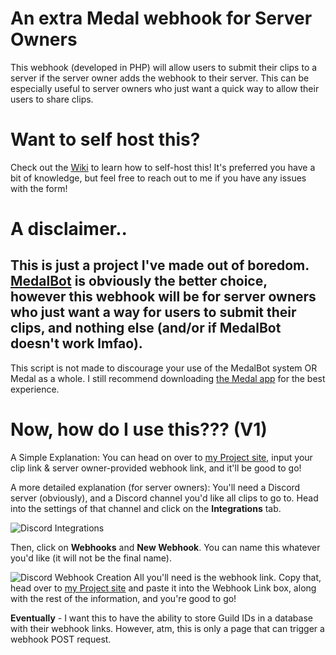 # An extra Medal webhook for Server Owners
This webhook (developed in PHP) will allow users to submit their clips to a server if the server owner adds the webhook to their server.
This can be especially useful to server owners who just want a quick way to allow their users to share clips.

# Want to self host this?
Check out the [Wiki](https://github.com/awexxx/medal-clip-webhook/wiki) to learn how to self-host this! It's preferred you have a bit of knowledge, but feel free to reach out to me if you have any issues with the form!

# A disclaimer..
This is just a project I've made out of boredom. [MedalBot](https://medal.tv/medalbot) is obviously the better choice, however this webhook will be for server owners who just want a way for users to submit their clips, and nothing else (and/or if MedalBot doesn't work lmfao).
--
This script is not made to discourage your use of the MedalBot system OR Medal as a whole. I still recommend downloading [the Medal app](https://medal.tv/) for the best experience.

# Now, how do I use this??? (V1)
A Simple Explanation: You can head on over to [my Project site](https://site.plaguecraft.xyz/projects/medalclipwebhook/index.html), input your clip link & server owner-provided webhook link, and it'll be good to go!

A more detailed explanation (for server owners): You'll need a Discord server (obviously), and a Discord channel you'd like all clips to go to.
Head into the settings of that channel and click on the **Integrations** tab. 

![Discord Integrations](https://github.com/awexxx/medal-clip-webhook/blob/main/images/discord-integration-settings.png)

Then, click on **Webhooks** and **New Webhook**. You can name this whatever you'd like (it will not be the final name). 

![Discord Webhook Creation](https://github.com/awexxx/medal-clip-webhook/blob/main/images/create-webhook.png)
All you'll need is the webhook link. 
Copy that, head over to [my Project site](https://site.plaguecraft.xyz/projects/medalclipwebhook/index.html) and paste it into the Webhook Link box, along with the rest of the information, and you're good to go!

**Eventually** - I want this to have the ability to store Guild IDs in a database with their webhook links. However, atm, this is only a page that can trigger a webhook POST request.
